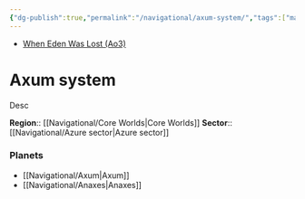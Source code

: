 ```yaml
---
{"dg-publish":true,"permalink":"/navigational/axum-system/","tags":["map","system","core","azure","perlemian","unfinished"]}
---
```


- [When Eden Was Lost (Ao3)](https://archiveofourown.org/works/19334440/chapters/45992584)
# Axum system
Desc

**Region**::  [[Navigational/Core Worlds\|Core Worlds]]
**Sector**::  [[Navigational/Azure sector\|Azure sector]]

### Planets
- [[Navigational/Axum\|Axum]]
- [[Navigational/Anaxes\|Anaxes]]

